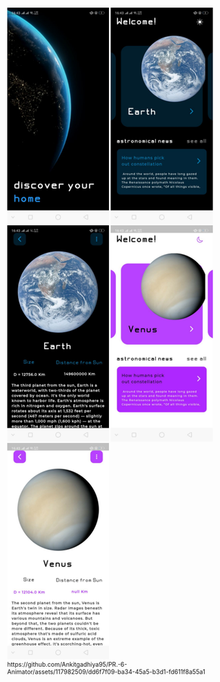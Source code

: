 <p>
<img src="https://github.com/Ankitgadhiya95/PR.-6-Animator/blob/main/Output/1.jpg" height="500"/>
<img src="https://github.com/Ankitgadhiya95/PR.-6-Animator/blob/main/Output/2.jpg" height="500"/>
<img src="https://github.com/Ankitgadhiya95/PR.-6-Animator/blob/main/Output/3.jpg" height="500"/>
<img src="https://github.com/Ankitgadhiya95/PR.-6-Animator/blob/main/Output/4.jpg" height="500"/>
<img src="https://github.com/Ankitgadhiya95/PR.-6-Animator/blob/main/Output/5.jpg" height="500"/>
https://github.com/Ankitgadhiya95/PR.-6-Animator/assets/117982509/dd6f7f09-ba34-45a5-b3d1-fd611f8a55a1


</p>
